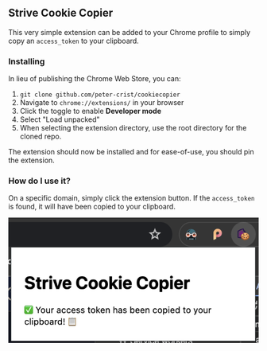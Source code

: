 ## Strive Cookie Copier
This very simple extension can be added to your Chrome profile to simply copy an `access_token` to your clipboard.

### Installing
In lieu of publishing the Chrome Web Store, you can:
1. `git clone github.com/peter-crist/cookiecopier`
2. Navigate to `chrome://extensions/` in your browser
3. Click the toggle to enable **Developer mode**
4. Select "Load unpacked"
5. When selecting the extension directory, use the root directory for the cloned repo.

The extension should now be installed and for ease-of-use, you should pin the extension. 

### How do I use it?
On a specific domain, simply click the extension button. If the `access_token` is found, it will have been copied to your clipboard. 

![](copierScreenshot.png)
